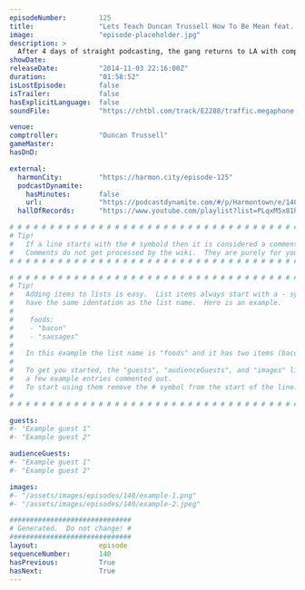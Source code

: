 ```yaml
---
episodeNumber:        125
title:                "Lets Teach Duncan Trussell How To Be Mean feat. Joel McHale"
image:                "episode-placeholder.jpg"
description: >
  After 4 days of straight podcasting, the gang returns to LA with comptroller Duncan Trussell and a special drop in from Community's Joel McHale.
showDate:             
releaseDate:          "2014-11-03 22:16:00Z"
duration:             "01:58:52"
isLostEpisode:        false
isTrailer:            false
hasExplicitLanguage:  false
soundFile:            "https://chtbl.com/track/E2288/traffic.megaphone.fm/STA6087651486.mp3?updated=1561589861"

venue:                
comptroller:          "Duncan Trussell"
gameMaster:           
hasDnD:               

external:
  harmonCity:         "https://harmon.city/episode-125"
  podcastDynamite:
    hasMinutes:       false
    url:              "https://podcastdynamite.com/#/p/Harmontown/e/140/125"
  hallOfRecords:      "https://www.youtube.com/playlist?list=PLqxM5x81hNObCT4x_aFuqKcLKyiSoR0Og"

# # # # # # # # # # # # # # # # # # # # # # # # # # # # # # # # # # # # # # # # # # # # #
# Tip!
#   If a line starts with the # symbold then it is considered a comment.
#   Comments do not get processed by the wiki.  They are purely for your information.
# # # # # # # # # # # # # # # # # # # # # # # # # # # # # # # # # # # # # # # # # # # # #

# # # # # # # # # # # # # # # # # # # # # # # # # # # # # # # # # # # # # # # # # # # # #
# Tip!
#   Adding items to lists is easy.  List items always start with a - symbol and have
#   have the same identation as the list name.  Here is an example.
#
#    foods:
#    - "bacon"
#    - "sausages"
#
#   In this example the list name is "foods" and it has two items (bacon, and sausages).
#
#   To get you started, the "guests", "audienceGuests", and "images" lists below have
#   a few example entries commented out.
#   To start using them remove the # symbol from the start of the line.
#
# # # # # # # # # # # # # # # # # # # # # # # # # # # # # # # # # # # # # # # # # # # # #

guests:
#- "Example guest 1"
#- "Example guest 2"

audienceGuests:
#- "Example guest 1"
#- "Example guest 2"

images:
#- "/assets/images/episodes/140/example-1.png"
#- "/assets/images/episodes/140/example-2.jpeg"

##############################
# Generated.  Do not change! #
##############################
layout:               episode
sequenceNumber:       140
hasPrevious:          True
hasNext:              True
---
```


<!-- The episode description will be rendered here -->

<!-- Add your content BELOW here -->
<!-- vvvvvvvvvvvvvvvvvvvvvvvvvvv -->




<!-- ^^^^^^^^^^^^^^^^^^^^^^^^^^^ -->
<!-- Add your content ABOVE here -->

<!-- The episode gallery will be rendered here -->